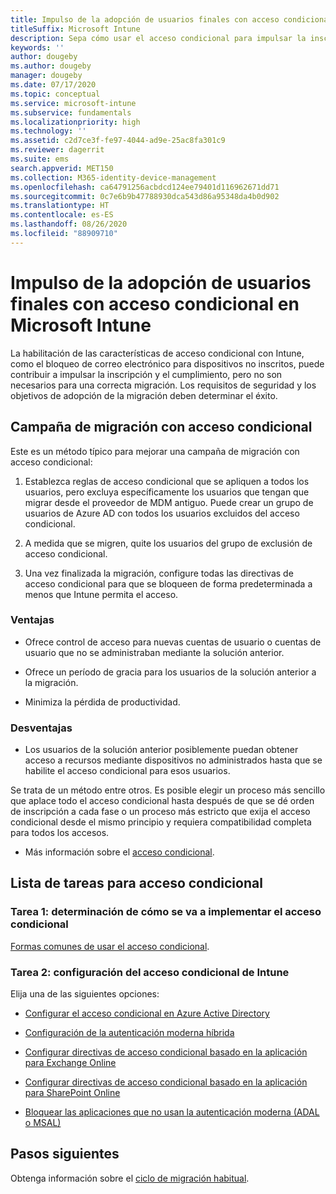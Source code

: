 ```yaml
---
title: Impulso de la adopción de usuarios finales con acceso condicional
titleSuffix: Microsoft Intune
description: Sepa cómo usar el acceso condicional para impulsar la inscripción de Microsoft Intune.
keywords: ''
author: dougeby
ms.author: dougeby
manager: dougeby
ms.date: 07/17/2020
ms.topic: conceptual
ms.service: microsoft-intune
ms.subservice: fundamentals
ms.localizationpriority: high
ms.technology: ''
ms.assetid: c2d7ce3f-fe97-4044-ad9e-25ac8fa301c9
ms.reviewer: dagerrit
ms.suite: ems
search.appverid: MET150
ms.collection: M365-identity-device-management
ms.openlocfilehash: ca64791256acbdcd124ee79401d116962671dd71
ms.sourcegitcommit: 0c7e6b9b47788930dca543d86a95348da4b0d902
ms.translationtype: HT
ms.contentlocale: es-ES
ms.lasthandoff: 08/26/2020
ms.locfileid: "88909710"
---
```

# <a name="drive-end-user-adoption-with-conditional-access-in-microsoft-intune"></a>Impulso de la adopción de usuarios finales con acceso condicional en Microsoft Intune

La habilitación de las características de acceso condicional con Intune, como el bloqueo de correo electrónico para dispositivos no inscritos, puede contribuir a impulsar la inscripción y el cumplimiento, pero no son necesarios para una correcta migración. Los requisitos de seguridad y los objetivos de adopción de la migración deben determinar el éxito.

## <a name="migration-campaign-with-conditional-access"></a>Campaña de migración con acceso condicional

Este es un método típico para mejorar una campaña de migración con acceso condicional:

1. Establezca reglas de acceso condicional que se apliquen a todos los usuarios, pero excluya específicamente los usuarios que tengan que migrar desde el proveedor de MDM antiguo. Puede crear un grupo de usuarios de Azure AD con todos los usuarios excluidos del acceso condicional.

2. A medida que se migren, quite los usuarios del grupo de exclusión de acceso condicional.

3. Una vez finalizada la migración, configure todas las directivas de acceso condicional para que se bloqueen de forma predeterminada a menos que Intune permita el acceso.

### <a name="advantages"></a>Ventajas

- Ofrece control de acceso para nuevas cuentas de usuario o cuentas de usuario que no se administraban mediante la solución anterior.

- Ofrece un período de gracia para los usuarios de la solución anterior a la migración.

- Minimiza la pérdida de productividad.

### <a name="disadvantages"></a>Desventajas

- Los usuarios de la solución anterior posiblemente puedan obtener acceso a recursos mediante dispositivos no administrados hasta que se habilite el acceso condicional para esos usuarios.


Se trata de un método entre otros. Es posible elegir un proceso más sencillo que aplace todo el acceso condicional hasta después de que se dé orden de inscripción a cada fase o un proceso más estricto que exija el acceso condicional desde el mismo principio y requiera compatibilidad completa para todos los accesos.

- Más información sobre el [acceso condicional](../protect/conditional-access.md).

## <a name="task-list-for-conditional-access"></a>Lista de tareas para acceso condicional

### <a name="task-1-decide-how-you-are-going-to-implement-conditional-access"></a>Tarea 1: determinación de cómo se va a implementar el acceso condicional

[Formas comunes de usar el acceso condicional](../protect/conditional-access-intune-common-ways-use.md).

### <a name="task-2-set-up-intune-conditional-access"></a>Tarea 2: configuración del acceso condicional de Intune

Elija una de las siguientes opciones:

- [Configurar el acceso condicional en Azure Active Directory](/azure/active-directory/active-directory-conditional-access-azure-portal)

- [Configuración de la autenticación moderna híbrida](/office365/enterprise/hybrid-modern-auth-overview)

- [Configurar directivas de acceso condicional basado en la aplicación para Exchange Online](../protect/app-based-conditional-access-intune-create.md)

- [Configurar directivas de acceso condicional basado en la aplicación para SharePoint Online](../protect/app-based-conditional-access-intune-create.md)

- [Bloquear las aplicaciones que no usan la autenticación moderna (ADAL o MSAL)](../protect/app-modern-authentication-block.md) 

## <a name="next-steps"></a>Pasos siguientes

Obtenga información sobre el [ciclo de migración habitual](migration-guide-cycle.md).